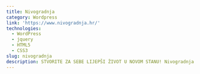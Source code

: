 ```yaml
---
title: Nivogradnja
category: Wordpress
link: 'https://www.nivogradnja.hr/'
technologies:
  - WordPress
  - jquery
  - HTML5
  - CSS3
slug: nivogradnja
description: STVORITE ZA SEBE LIJEPŠI ŽIVOT U NOVOM STANU! Nivogradnja - izgradnja i prodaja stambeno-poslovnih građevina. Do sada smo izgradili preko 4.000 stanova u Hrvatskoj.
---
```

